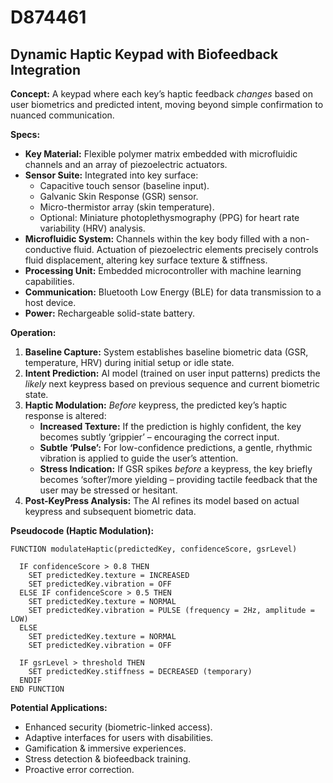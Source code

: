 # D874461

## Dynamic Haptic Keypad with Biofeedback Integration

**Concept:** A keypad where each key’s haptic feedback *changes* based on user biometrics and predicted intent, moving beyond simple confirmation to nuanced communication.

**Specs:**

*   **Key Material:** Flexible polymer matrix embedded with microfluidic channels and an array of piezoelectric actuators.
*   **Sensor Suite:** Integrated into key surface:
    *   Capacitive touch sensor (baseline input).
    *   Galvanic Skin Response (GSR) sensor.
    *   Micro-thermistor array (skin temperature).
    *   Optional: Miniature photoplethysmography (PPG) for heart rate variability (HRV) analysis.
*   **Microfluidic System:** Channels within the key body filled with a non-conductive fluid. Actuation of piezoelectric elements precisely controls fluid displacement, altering key surface texture & stiffness.
*   **Processing Unit:** Embedded microcontroller with machine learning capabilities.
*   **Communication:** Bluetooth Low Energy (BLE) for data transmission to a host device.
*   **Power:** Rechargeable solid-state battery.

**Operation:**

1.  **Baseline Capture:** System establishes baseline biometric data (GSR, temperature, HRV) during initial setup or idle state.
2.  **Intent Prediction:** AI model (trained on user input patterns) predicts the *likely* next keypress based on previous sequence and current biometric state.
3.  **Haptic Modulation:** *Before* keypress, the predicted key’s haptic response is altered:
    *   **Increased Texture:** If the prediction is highly confident, the key becomes subtly ‘grippier’ – encouraging the correct input.
    *   **Subtle ‘Pulse’:** For low-confidence predictions, a gentle, rhythmic vibration is applied to guide the user’s attention.
    *   **Stress Indication:** If GSR spikes *before* a keypress, the key briefly becomes ‘softer’/more yielding – providing tactile feedback that the user may be stressed or hesitant.
4.  **Post-KeyPress Analysis:** The AI refines its model based on actual keypress and subsequent biometric data. 

**Pseudocode (Haptic Modulation):**

```
FUNCTION modulateHaptic(predictedKey, confidenceScore, gsrLevel)

  IF confidenceScore > 0.8 THEN
    SET predictedKey.texture = INCREASED
    SET predictedKey.vibration = OFF
  ELSE IF confidenceScore > 0.5 THEN
    SET predictedKey.texture = NORMAL
    SET predictedKey.vibration = PULSE (frequency = 2Hz, amplitude = LOW)
  ELSE
    SET predictedKey.texture = NORMAL
    SET predictedKey.vibration = OFF

  IF gsrLevel > threshold THEN
    SET predictedKey.stiffness = DECREASED (temporary)
  ENDIF
END FUNCTION
```

**Potential Applications:**

*   Enhanced security (biometric-linked access).
*   Adaptive interfaces for users with disabilities.
*   Gamification & immersive experiences.
*   Stress detection & biofeedback training.
*   Proactive error correction.